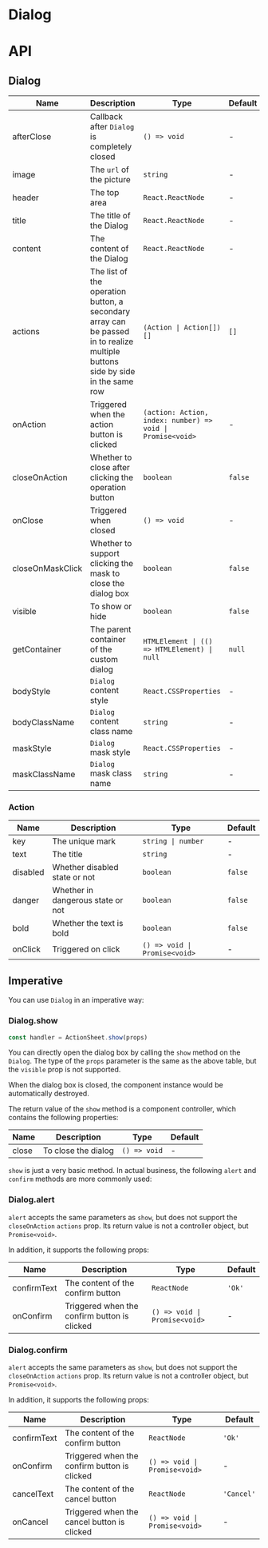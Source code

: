 # Dialog

<code src="./demos/index.tsx"></code>

# API

## Dialog

| Name             | Description                                                                                                                   | Type                                                       | Default |
| ---------------- | ----------------------------------------------------------------------------------------------------------------------------- | ---------------------------------------------------------- | ------- |
| afterClose       | Callback after `Dialog` is completely closed                                                                                  | `() => void`                                               | -       |
| image            | The `url` of the picture                                                                                                      | `string`                                                   | -       |
| header           | The top area                                                                                                                  | `React.ReactNode`                                          | -       |
| title            | The title of the Dialog                                                                                                       | `React.ReactNode`                                          | -       |
| content          | The content of the Dialog                                                                                                     | `React.ReactNode`                                          | -       |
| actions          | The list of the operation button, a secondary array can be passed in to realize multiple buttons side by side in the same row | `(Action \| Action[])[]`                                   | `[]`    |
| onAction         | Triggered when the action button is clicked                                                                                   | `(action: Action, index: number) => void \| Promise<void>` | -       |
| closeOnAction    | Whether to close after clicking the operation button                                                                          | `boolean`                                                  | `false` |
| onClose          | Triggered when closed                                                                                                         | `() => void`                                               | -       |
| closeOnMaskClick | Whether to support clicking the mask to close the dialog box                                                                  | `boolean`                                                  | `false` |
| visible          | To show or hide                                                                                                               | `boolean`                                                  | `false` |
| getContainer     | The parent container of the custom dialog                                                                                     | `HTMLElement \| (() => HTMLElement) \| null`               | `null`  |
| bodyStyle        | `Dialog` content style                                                                                                        | `React.CSSProperties`                                      | -       |
| bodyClassName    | `Dialog` content class name                                                                                                   | `string`                                                   | -       |
| maskStyle        | `Dialog` mask style                                                                                                           | `React.CSSProperties`                                      | -       |
| maskClassName    | `Dialog` mask class name                                                                                                      | `string`                                                   | -       |

### Action

| Name     | Description                       | Type                          | Default |
| -------- | --------------------------------- | ----------------------------- | ------- |
| key      | The unique mark                   | `string \| number`            | -       |
| text     | The title                         | `string`                      | -       |
| disabled | Whether disabled state or not     | `boolean`                     | `false` |
| danger   | Whether in dangerous state or not | `boolean`                     | `false` |
| bold     | Whether the text is bold          | `boolean`                     | `false` |
| onClick  | Triggered on click                | `() => void \| Promise<void>` | -       |

## Imperative

You can use `Dialog` in an imperative way:

### Dialog.show

```ts | pure
const handler = ActionSheet.show(props)
```

You can directly open the dialog box by calling the `show` method on the `Dialog`. The type of the `props` parameter is the same as the above table, but the `visible` prop is not supported.

When the dialog box is closed, the component instance would be automatically destroyed.

The return value of the `show` method is a component controller, which contains the following properties:

| Name  | Description         | Type         | Default |
| ----- | ------------------- | ------------ | ------- |
| close | To close the dialog | `() => void` | -       |

`show` is just a very basic method. In actual business, the following `alert` and `confirm` methods are more commonly used:

### Dialog.alert

`alert` accepts the same parameters as `show`, but does not support the `closeOnAction` `actions` prop. Its return value is not a controller object, but `Promise<void>`.

In addition, it supports the following props:

| Name        | Description                                  | Type                          | Default |
| ----------- | -------------------------------------------- | ----------------------------- | ------- |
| confirmText | The content of the confirm button            | `ReactNode`                   | `'Ok'`  |
| onConfirm   | Triggered when the confirm button is clicked | `() => void \| Promise<void>` | -       |

### Dialog.confirm

`alert` accepts the same parameters as `show`, but does not support the `closeOnAction` `actions` prop. Its return value is not a controller object, but `Promise<void>`.

In addition, it supports the following props:

| Name        | Description                                  | Type                          | Default    |
| ----------- | -------------------------------------------- | ----------------------------- | ---------- |
| confirmText | The content of the confirm button            | `ReactNode`                   | `'Ok'`     |
| onConfirm   | Triggered when the confirm button is clicked | `() => void \| Promise<void>` | -          |
| cancelText  | The content of the cancel button             | `ReactNode`                   | `'Cancel'` |
| onCancel    | Triggered when the cancel button is clicked  | `() => void \| Promise<void>` | -          |
